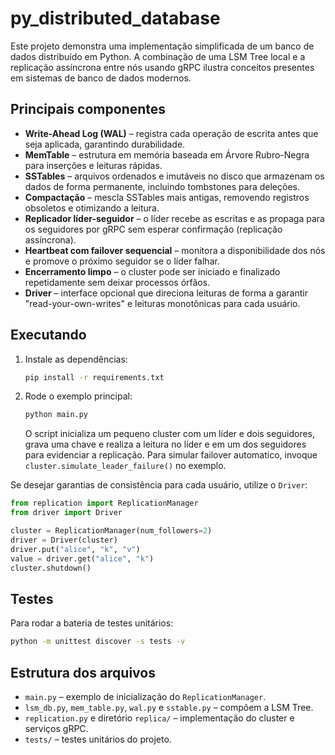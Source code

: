 # py_distributed_database

Este projeto demonstra uma implementação simplificada de um banco de dados distribuído em Python. A combinação de uma LSM Tree local e a replicação assíncrona entre nós usando gRPC ilustra conceitos presentes em sistemas de banco de dados modernos.

## Principais componentes

- **Write-Ahead Log (WAL)** – registra cada operação de escrita antes que seja aplicada, garantindo durabilidade.
- **MemTable** – estrutura em memória baseada em Árvore Rubro-Negra para inserções e leituras rápidas.
- **SSTables** – arquivos ordenados e imutáveis no disco que armazenam os dados de forma permanente, incluindo tombstones para deleções.
- **Compactação** – mescla SSTables mais antigas, removendo registros obsoletos e otimizando a leitura.
- **Replicador líder-seguidor** – o líder recebe as escritas e as propaga para os seguidores por gRPC sem esperar confirmação (replicação assíncrona).
- **Heartbeat com failover sequencial** – monitora a disponibilidade dos nós e promove o próximo seguidor se o líder falhar.
- **Encerramento limpo** – o cluster pode ser iniciado e finalizado repetidamente sem deixar processos órfãos.
- **Driver** – interface opcional que direciona leituras de forma a garantir "read-your-own-writes" e leituras monotônicas para cada usuário.

## Executando

1. Instale as dependências:
   ```bash
   pip install -r requirements.txt
   ```
2. Rode o exemplo principal:
   ```bash
   python main.py
   ```
   O script inicializa um pequeno cluster com um líder e dois seguidores, grava uma chave e realiza a leitura no líder e em um dos seguidores para evidenciar a replicação.
Para simular failover automatico, invoque `cluster.simulate_leader_failure()` no exemplo.

Se desejar garantias de consistência para cada usuário, utilize o `Driver`:
```python
from replication import ReplicationManager
from driver import Driver

cluster = ReplicationManager(num_followers=2)
driver = Driver(cluster)
driver.put("alice", "k", "v")
value = driver.get("alice", "k")
cluster.shutdown()
```

## Testes

Para rodar a bateria de testes unitários:
```bash
python -m unittest discover -s tests -v
```

## Estrutura dos arquivos

- `main.py` – exemplo de inicialização do `ReplicationManager`.
- `lsm_db.py`, `mem_table.py`, `wal.py` e `sstable.py` – compõem a LSM Tree.
- `replication.py` e diretório `replica/` – implementação do cluster e serviços gRPC.
- `tests/` – testes unitários do projeto.
